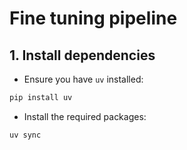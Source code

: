 # Fine tuning pipeline

## 1. Install dependencies

- Ensure you have `uv` installed:

```bash
pip install uv
```

- Install the required packages:

```bash
uv sync
```

